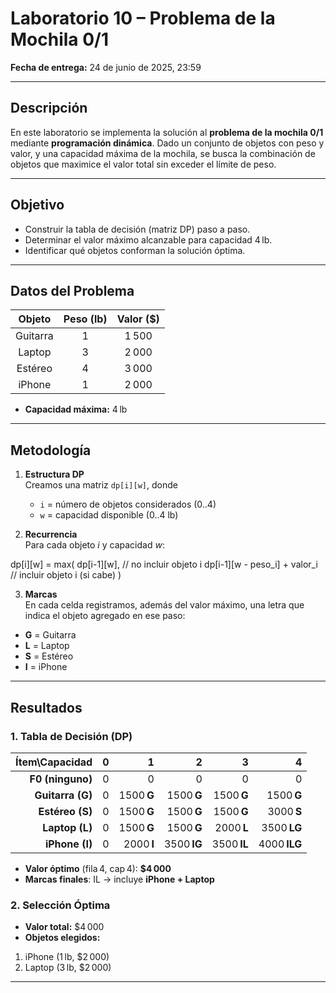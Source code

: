 # Laboratorio 10 – Problema de la Mochila 0/1

**Fecha de entrega:** 24 de junio de 2025, 23:59

---

## Descripción

En este laboratorio se implementa la solución al **problema de la mochila 0/1** mediante **programación dinámica**. Dado un conjunto de objetos con peso y valor, y una capacidad máxima de la mochila, se busca la combinación de objetos que maximice el valor total sin exceder el límite de peso.

---

## Objetivo

- Construir la tabla de decisión (matriz DP) paso a paso.  
- Determinar el valor máximo alcanzable para capacidad 4 lb.  
- Identificar qué objetos conforman la solución óptima.

---

## Datos del Problema

| Objeto   | Peso (lb) | Valor (\$) |
|:--------:|:---------:|:----------:|
| Guitarra |     1     |   1 500    |
| Laptop   |     3     |   2 000    |
| Estéreo  |     4     |   3 000    |
| iPhone   |     1     |   2 000    |

- **Capacidad máxima:** 4 lb

---

## Metodología

1. **Estructura DP**  
   Creamos una matriz `dp[i][w]`, donde  
   - `i` = número de objetos considerados (0..4)  
   - `w` = capacidad disponible (0..4 lb)

2. **Recurrencia**  
   Para cada objeto _i_ y capacidad _w_:

dp[i][w] = max(
dp[i-1][w], // no incluir objeto i
dp[i-1][w - peso_i] + valor_i // incluir objeto i (si cabe)
)


3. **Marcas**  
En cada celda registramos, además del valor máximo, una letra que indica el objeto agregado en ese paso:
- **G** = Guitarra  
- **L** = Laptop  
- **S** = Estéreo  
- **I** = iPhone  

---

## Resultados

### 1. Tabla de Decisión (DP)

| Ítem\Capacidad |  0   |     1      |     2      |      3      |       4       |
|---------------:|-----:|-----------:|-----------:|------------:|--------------:|
| **F0 (ninguno)** |  0   |     0      |     0      |     0       |      0        |
| **Guitarra (G)** |  0   | 1500 **G** | 1500 **G** | 1500 **G**  | 1500 **G**    |
| **Estéreo (S)**  |  0   | 1500 **G** | 1500 **G** | 1500 **G**  | 3000 **S**    |
| **Laptop (L)**   |  0   | 1500 **G** | 1500 **G** | 2000 **L**  | 3500 **LG**   |
| **iPhone (I)**   |  0   | 2000 **I** | 3500 **IG**| 3500 **IL** | 4000 **ILG**  |

- **Valor óptimo** (fila 4, cap 4): **\$4 000**  
- **Marcas finales**: IL → incluye **iPhone + Laptop**

### 2. Selección Óptima

- **Valor total:** \$4 000  
- **Objetos elegidos:**  
1. iPhone (1 lb, \$2 000)  
2. Laptop   (3 lb, \$2 000)  

---
